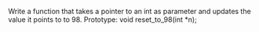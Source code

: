 Write a function that takes a pointer to an int as parameter and updates the value it points to to 98. Prototype: void reset_to_98(int *n);

